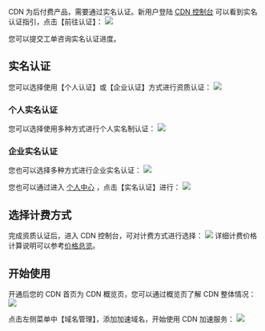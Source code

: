 CDN 为后付费产品，需要通过实名认证。新用户登陆 [CDN 控制台](http://console.tcecqpoc.fsphere.cn/cdn) 可以看到实名认证指引，点击【前往认证】：
![](http://imgcache.tcecqpoc.fsphere.cn/image/mccdn.qcloud.com/static/img/f3f533ced611121c7cbe90d2117dd4c9/image.jpg)

您可以提交工单咨询实名认证进度。

## 实名认证
您可以选择使用【个人认证】或【企业认证】方式进行资质认证：
![](http://imgcache.tcecqpoc.fsphere.cn/image/mccdn.qcloud.com/static/img/91fc4b8872a34b4d29b1b3d839d2fc01/image.jpg)

### 个人实名认证
您可以选择使用多种方式进行个人实名制认证：
![](http://imgcache.tcecqpoc.fsphere.cn/image/mccdn.qcloud.com/static/img/a2be798f2d1d2223e92459d87c0690d5/image.jpg)

### 企业实名认证
您也可以选择多种方式进行企业实名认证：
![](http://imgcache.tcecqpoc.fsphere.cn/image/mccdn.qcloud.com/static/img/904675155e5a64ce42c0884587f57d8d/image.jpg)

您也可以通过进入 [个人中心](http://console.tcecqpoc.fsphere.cn/developer) ，点击【实名认证】进行：
![](http://imgcache.tcecqpoc.fsphere.cn/image/mccdn.qcloud.com/static/img/94ba2e042edfedaab33e4e655da3d60d/image.png)


## 选择计费方式
完成资质认证后，进入 CDN 控制台，可对计费方式进行选择：
![](http://imgcache.tcecqpoc.fsphere.cn/image/mccdn.qcloud.com/static/img/f5d3235f86db2992ad6d01d1e3d07d04/image.png)
详细计费价格计算说明可以参考[价格总览](http://tcecqpoc.fsphere.cn/document/product/228/562)。



## 开始使用
开通后您的 CDN 首页为 CDN 概览页，您可以通过概览页了解 CDN 整体情况：
![](http://imgcache.tcecqpoc.fsphere.cn/image/mc.qcloudimg.com/static/img/32d4023b7f8124dcc013dd94ecd75880/image.png)

点击左侧菜单中【域名管理】，添加加速域名，开始使用 CDN 加速服务：
![](http://imgcache.tcecqpoc.fsphere.cn/image/mc.qcloudimg.com/static/img/38d9cc8f405327157d16ca54b5c32889/image.png)
